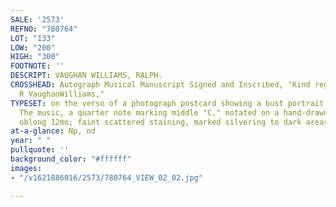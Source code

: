 ```yaml
---
SALE: '2573'
REFNO: "780764"
LOT: "133"
LOW: "200"
HIGH: "300"
FOOTNOTE: ''
DESCRIPT: VAUGHAN WILLIAMS, RALPH.
CROSSHEAD: Autograph Musical Manuscript Signed and Inscribed, "Kind regards from /
  R VaughanWilliams,"
TYPESET: on the verso of a photograph postcard showing a bust portrait of him by Russell.
  The music, a quarter note marking middle "C," notated on a hand-drawn staff. 1 page,
  oblong 12mo; faint scattered staining, marked silvering to dark areas of photograph.
at-a-glance: Np, nd
year: " "
pullquote: ''
background_color: "#ffffff"
images:
- "/v1621886016/2573/780764_VIEW_02_02.jpg"

---
```

